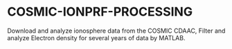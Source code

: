 # COSMIC-IONPRF-PROCESSING
Download and analyze ionosphere data from the COSMIC CDAAC, Filter and analyze Electron density for several years of data by MATLAB.
